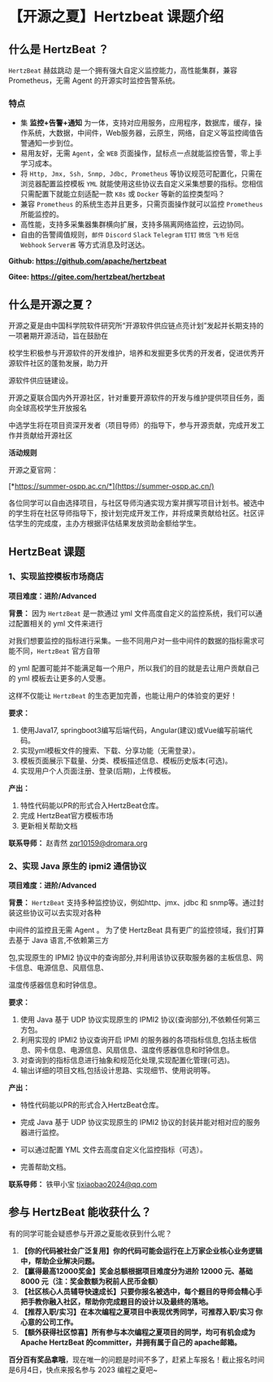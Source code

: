 # 【开源之夏】Hertzbeat 课题介绍

## 什么是 HertzBeat ？

`HertzBeat` 赫兹跳动 是一个拥有强大自定义监控能力，高性能集群，兼容 Prometheus，无需 Agent 的开源实时监控告警系统。

### **特点**

- 集 **监控+告警+通知** 为一体，支持对应用服务，应用程序，数据库，缓存，操作系统，大数据，中间件，Web服务器，云原生，网络，自定义等监控阈值告警通知一步到位。
- 易用友好，无需 `Agent`，全 `WEB` 页面操作，鼠标点一点就能监控告警，零上手学习成本。
- 将 `Http, Jmx, Ssh, Snmp, Jdbc, Prometheus` 等协议规范可配置化，只需在浏览器配置监控模板 `YML` 就能使用这些协议去自定义采集想要的指标。您相信只需配置下就能立刻适配一款 `K8s` 或 `Docker` 等新的监控类型吗？
- 兼容 `Prometheus` 的系统生态并且更多，只需页面操作就可以监控 `Prometheus` 所能监控的。
- 高性能，支持多采集器集群横向扩展，支持多隔离网络监控，云边协同。
- 自由的告警阈值规则，`邮件` `Discord` `Slack` `Telegram` `钉钉` `微信` `飞书` `短信` `Webhook` `Server酱` 等方式消息及时送达。

**Github: <https://github.com/apache/hertzbeat>**

**Gitee: <https://gitee.com/hertzbeat/hertzbeat>**

## 什么是开源之夏？

开源之夏是由中国科学院软件研究所“开源软件供应链点亮计划”发起并长期支持的一项暑期开源活动，旨在鼓励在

校学生积极参与开源软件的开发维护，培养和发掘更多优秀的开发者，促进优秀开源软件社区的蓬勃发展，助力开

源软件供应链建设。

开源之夏联合国内外开源社区，针对重要开源软件的开发与维护提供项目任务，面向全球高校学生开放报名

中选学生将在项目资深开发者（项目导师）的指导下，参与开源贡献，完成开发工作并贡献给开源社区

**活动规则**

开源之夏官网：

[*https://summer-ospp.ac.cn/*](https://summer-ospp.ac.cn/)

各位同学可以自由选择项目，与社区导师沟通实现方案并撰写项目计划书。被选中的学生将在社区导师指导下，按计划完成开发工作，并将成果贡献给社区。社区评估学生的完成度，主办方根据评估结果发放资助金额给学生。

## HertzBeat 课题

### 1、实现监控模板市场商店

**项目难度：进阶/Advanced**

**背景：** 因为 `HertzBeat` 是一款通过 yml 文件高度自定义的监控系统，我们可以通过配置相关的 yml 文件来进行

对我们想要监控的指标进行采集。一些不同用户对一些中间件的数据的指标需求可能不同，`HertzBeat` 官方自带

的 yml 配置可能并不能满足每一个用户，所以我们的目的就是去让用户贡献自己的 yml 模板去让更多的人受惠。

这样不仅能让 `HertzBeat` 的生态更加完善，也能让用户的体验变的更好！

**要求：**

1. 使用Java17, springboot3编写后端代码，Angular(建议)或Vue编写前端代码。
2. 实现yml模板文件的搜索、下载、分享功能（无需登录）。
3. 模板页面展示下载量、分类、模板描述信息、模板历史版本(可选)。
4. 实现用户个人页面注册、登录(后期)，上传模板。

**产出：**

1. 特性代码能以PR的形式合入HertzBeat仓库。
2. 完成 HertzBeat官方模板市场
3. 更新相关帮助文档

**联系导师：** 赵青然 [zqr10159@dromara.org](mailto:zqr10159@dromara.org)

### 2、实现 Java 原生的 ipmi2 通信协议

**项目难度：进阶/Advanced**

**背景：** `HertzBeat` ⽀持多种监控协议，例如http、jmx、jdbc 和 snmp等。通过封装这些协议可以去实现对各种

中间件的监控且⽆需 Agent 。 为了使 HertzBeat 具有更⼴的监控领域，我们打算去基于 Java 语⾔,不依赖第三⽅

包,实现原⽣的 IPMI2 协议中的查询部分,并利⽤该协议获取服务器的主板信息、⽹卡信息、电源信息、⻛扇信息、

温度传感器信息和时钟信息。

**要求：**

1. 使⽤ Java 基于 UDP 协议实现原⽣的 IPMI2 协议(查询部分),不依赖任何第三⽅包。
2. 利⽤实现的 IPMI2 协议查询开启 IPMI 的服务器的各项指标信息,包括主板信息、⽹卡信息、电源信息、⻛扇信息、温度传感器信息和时钟信息。
3. 对查询到的指标信息进⾏抽象和规范化处理,实现配置化管理(可选)。
4. 输出详细的项⽬⽂档,包括设计思路、实现细节、使⽤说明等。

**产出：**

- 特性代码能以PR的形式合⼊HertzBeat仓库。

- 完成 Java 基于 UDP 协议实现原⽣的 IPMI2 协议的封装并能对相对应的服务器进⾏监控。

- 可以通过配置 YML ⽂件去⾼度⾃定义化监控指标（可选）。

- 完善帮助⽂档。

**联系导师：** 铁甲小宝 [tjxiaobao2024@qq.com](mailto:tjxiaobao2024@qq.com)

## 参与 HertzBeat 能收获什么？

有的同学可能会疑惑参与开源之夏能收获到什么呢？

1. **【你的代码被社会广泛复用】你的代码可能会运行在上万家企业核心业务逻辑中，帮助企业解决问题。**
2. **【赢得最高12000奖金】奖金总额根据项目难度分为进阶 12000 元、基础 8000 元（注：奖金数额为税前人民币金额）**
3. **【社区核心人员辅导快速成长】只要你报名被选中，每个题目的导师会精心手把手教你融入社区，帮助你完成题目的设计以及最终的落地。**
4. **【推荐入职/实习】在本次编程之夏项目中表现优秀同学，可推荐入职/实习 你心意的公司工作。**
5. **【额外获得社区惊喜】所有参与本次编程之夏项目的同学，均可有机会成为 Apache HertzBeat 的committer，并拥有属于自己的 apache邮箱。**

**百分百有奖品拿哦**，现在唯一的问题是时间不多了，赶紧上车报名！截止报名时间是6月4日，快点来报名参与 2023 编程之夏吧~
